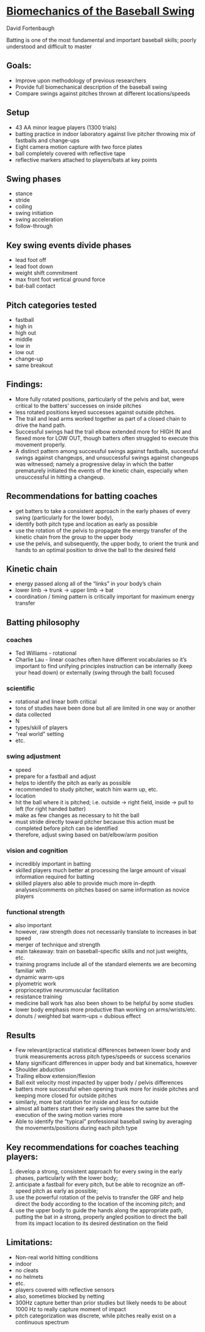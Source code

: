 # [Biomechanics of the Baseball Swing](https://drive.google.com/a/haloneuro.com/file/d/0B_xLXBdz5cEfSmxCMlhsc2JHQkE/view)
David Fortenbaugh

Batting is one of the most fundamental and important baseball skills; poorly understood and difficult to master

## Goals:
* Improve upon methodology of previous researchers
* Provide full biomechanical description of the baseball swing
* Compare swings against pitches thrown at different locations/speeds

## Setup
* 43 AA minor league players (1300 trials)
* batting practice in indoor laboratory against live pitcher throwing mix of fastballs and change-ups
* Eight camera motion capture with two force plates
* ball completely covered with reflective tape
* reflective markers attached to players/bats at key points

## Swing phases
* stance
* stride
* coiling
* swing initiation
* swing acceleration
* follow-through

## Key swing events divide phases
* lead foot off
* lead foot down
* weight shift commitment
* max front foot vertical ground force
* bat-ball contact

## Pitch categories tested
* fastball
* high in
* high out
* middle
* low in
* low out
* change-up
* same breakout

## Findings:
* More fully rotated positions, particularly of the pelvis and bat, were critical to the batters’ successes on inside pitches
* less rotated positions keyed successes against outside pitches. 
* The trail and lead arms worked together as part of a closed chain to drive the hand path. 
* Successful swings had the trail elbow extended more for HIGH IN and flexed more for LOW OUT, though batters often struggled to execute this movement properly. 
* A distinct pattern among successful swings against fastballs, successful swings against changeups, and unsuccessful swings against changeups was witnessed; namely a progressive delay in which the batter prematurely initiated the events of the kinetic chain, especially when unsuccessful in hitting a changeup. 

## Recommendations for batting coaches
* get batters to take a consistent approach in the early phases of every swing (particularly for the lower body), 
* identify both pitch type and location as early as possible
* use the rotation of the pelvis to propagate the energy transfer of the kinetic chain from the group to the upper body
* use the pelvis, and subsequently, the upper body, to orient the trunk and hands to an optimal position to drive the ball to the desired field

## Kinetic chain
* energy passed along all of the “links” in your body’s chain
* lower limb -> trunk -> upper limb -> bat
* coordination / timing pattern is critically important for maximum energy transfer

## Batting philosophy
### coaches
* Ted Williams - rotational
* Charlie Lau - linear
coaches often have different vocabularies so it’s important to find unifying principles
instruction can be internally (keep your head down) or externally (swing through the ball) focused
### scientific
* rotational and linear both critical
* tons of studies have been done but all are limited in one way or another
* data collected
 * N
 * types/skill of players
 * “real world” setting
 * etc.
### swing adjustment
* speed
* prepare for a fastball and adjust
* helps to identify the pitch as early as possible
* recommended to study pitcher, watch him warm up, etc.
* location
* hit the ball where it is pitched; i.e. outside -> right field, inside -> pull to left (for right handed batter)
* make as few changes as necessary to hit the ball
* must stride directly toward pitcher because this action must be completed before pitch can be identified
* therefore, adjust swing based on bat/elbow/arm position
### vision and cognition
* incredibly important in batting
* skilled players much better at processing the large amount of visual information required for batting
* skilled players also able to provide much more in-depth analyses/comments on pitches based on same information as novice players
### functional strength
* also important
* however, raw strength does not necessarily translate to increases in bat speed
* merger of technique and strength
* main takeaway: train on baseball-specific skills and not just weights, etc.
* training programs include all of the standard elements we are becoming familiar with
 * dynamic warm-ups
 * plyometric work
 * proprioceptive neuromuscular facilitation
 * resistance training
 * medicine ball work has also been shown to be helpful by some studies
 * lower body emphasis more productive than working on arms/wrists/etc.
* donuts / weighted bat warm-ups = dubious effect

## Results
* Few relevant/practical statistical differences between lower body and trunk measurements across pitch types/speeds or success scenarios
* Many significant differences in upper body and bat kinematics, however
* Shoulder abduction
* Trailing elbow extension/flexion
* Ball exit velocity most impacted by upper body / pelvis differences
* batters more successful when opening trunk more for inside pitches and keeping more closed for outside pitches
* similarly, more bat rotation for inside and less for outside
* almost all batters start their early swing phases the same but the execution of the swing motion varies more
* Able to identify the “typical” professional baseball swing by averaging the movements/positions during each pitch type

## Key recommendations for coaches teaching players:
1. develop a strong, consistent approach for every swing in the early phases, particularly with the lower body; 
2. anticipate a fastball for every pitch, but be able to recognize an off-speed pitch as early as possible; 
3. use the powerful rotation of the pelvis to transfer the GRF and help direct the body according to the location of the incoming pitch; and 
4. use the upper body to guide the hands along the appropriate path, putting the bat in a strong, properly angled position to direct the ball from its impact location to its desired destination on the field

## Limitations:
* Non-real world hitting conditions
* indoor
* no cleats
* no helmets
* etc.
* players covered with reflective sensors
 * also, sometimes blocked by netting
* 300Hz capture better than prior studies but likely needs to be about 1000 Hz to really capture moment of impact
* pitch categorization was discrete, while pitches really exist on a continuous spectrum
